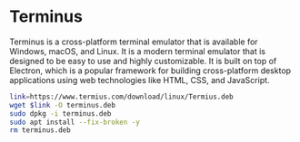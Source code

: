# Terminus

Terminus is a cross-platform terminal emulator that is available for Windows, macOS, and Linux. It is a modern terminal emulator that is designed to be easy to use and highly customizable. It is built on top of Electron, which is a popular framework for building cross-platform desktop applications using web technologies like HTML, CSS, and JavaScript.

```bash
link=https://www.termius.com/download/linux/Termius.deb
wget $link -O terminus.deb
sudo dpkg -i terminus.deb
sudo apt install --fix-broken -y
rm terminus.deb
```
